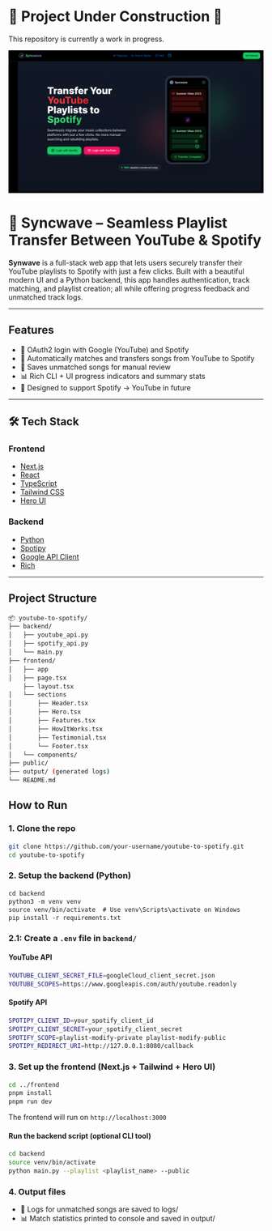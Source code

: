 # 🚧 Project Under Construction 🚧

This repository is currently a work in progress. 

![App Preview](./frontend/public/syncwave.png)


# 🎵 Syncwave – Seamless Playlist Transfer Between YouTube & Spotify

**Synwave** is a full-stack web app that lets users securely transfer their YouTube playlists to Spotify with just a few clicks. Built with a beautiful modern UI and a Python backend, this app handles authentication, track matching, and playlist creation; all while offering progress feedback and unmatched track logs.

---

## Features

- 🔐 OAuth2 login with Google (YouTube) and Spotify
- 🔁 Automatically matches and transfers songs from YouTube to Spotify
- 📁 Saves unmatched songs for manual review
- 📊 Rich CLI + UI progress indicators and summary stats
- 🧠 Designed to support Spotify → YouTube in future

---

## 🛠 Tech Stack

### Frontend
- [Next.js](https://nextjs.org/)
- [React](https://react.dev/)
- [TypeScript](https://www.typescriptlang.org/)
- [Tailwind CSS](https://tailwindcss.com/)
- [Hero UI](https://www.heroui.com/)

### Backend
- [Python](https://www.python.org/)
- [Spotipy](https://spotipy.readthedocs.io/)
- [Google API Client](https://github.com/googleapis/google-api-python-client)
- [Rich](https://rich.readthedocs.io/)

---

## Project Structure
```bash
📦 youtube-to-spotify/
├── backend/
│   ├── youtube_api.py
│   ├── spotify_api.py
│   └── main.py
├── frontend/
│   ├── app
│   ├── page.tsx
    ├── layout.tsx
│   └── sections
│       ├── Header.tsx
│       ├── Hero.tsx
│       ├── Features.tsx
│       ├── HowItWorks.tsx
│       ├── Testimonial.tsx
│       └── Footer.tsx
│   └── components/
├── public/
├── output/ (generated logs)
└── README.md

```

## How to Run

### 1. Clone the repo
```bash
git clone https://github.com/your-username/youtube-to-spotify.git
cd youtube-to-spotify
```


### 2. Setup the backend (Python)
```
cd backend
python3 -m venv venv
source venv/bin/activate  # Use venv\Scripts\activate on Windows
pip install -r requirements.txt
```

### 2.1: Create a `.env` file in `backend/`
#### YouTube API
```bash
YOUTUBE_CLIENT_SECRET_FILE=googleCloud_client_secret.json
YOUTUBE_SCOPES=https://www.googleapis.com/auth/youtube.readonly
```

#### Spotify API
```bash
SPOTIPY_CLIENT_ID=your_spotify_client_id
SPOTIPY_CLIENT_SECRET=your_spotify_client_secret
SPOTIFY_SCOPE=playlist-modify-private playlist-modify-public
SPOTIPY_REDIRECT_URI=http://127.0.0.1:8080/callback
```


### 3.  Set up the frontend (Next.js + Tailwind + Hero UI)
```bash
cd ../frontend
pnpm install
pnpm run dev
```


The frontend will run on `http://localhost:3000`


#### Run the backend script (optional CLI tool)
```bash
cd backend
source venv/bin/activate
python main.py --playlist <playlist_name> --public
```


### 4. Output files
 - 📝 Logs for unmatched songs are saved to logs/
 - 📊 Match statistics printed to console and saved in output/
